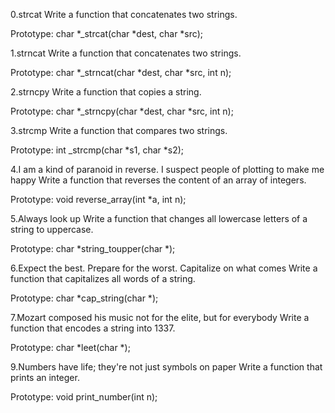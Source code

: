 0.strcat
Write a function that concatenates two strings.

Prototype: char *_strcat(char *dest, char *src);

1.strncat
Write a function that concatenates two strings.

Prototype: char *_strncat(char *dest, char *src, int n);

2.strncpy
Write a function that copies a string.

Prototype: char *_strncpy(char *dest, char *src, int n);

3.strcmp
Write a function that compares two strings.

Prototype: int _strcmp(char *s1, char *s2);

4.I am a kind of paranoid in reverse. I suspect people of plotting to make me happy
Write a function that reverses the content of an array of integers.

Prototype: void reverse_array(int *a, int n);

5.Always look up
Write a function that changes all lowercase letters of a string to uppercase.

Prototype: char *string_toupper(char *);

6.Expect the best. Prepare for the worst. Capitalize on what comes
Write a function that capitalizes all words of a string.

Prototype: char *cap_string(char *);

7.Mozart composed his music not for the elite, but for everybody
Write a function that encodes a string into 1337.

Prototype: char *leet(char *);

9.Numbers have life; they're not just symbols on paper
Write a function that prints an integer.

Prototype: void print_number(int n);

